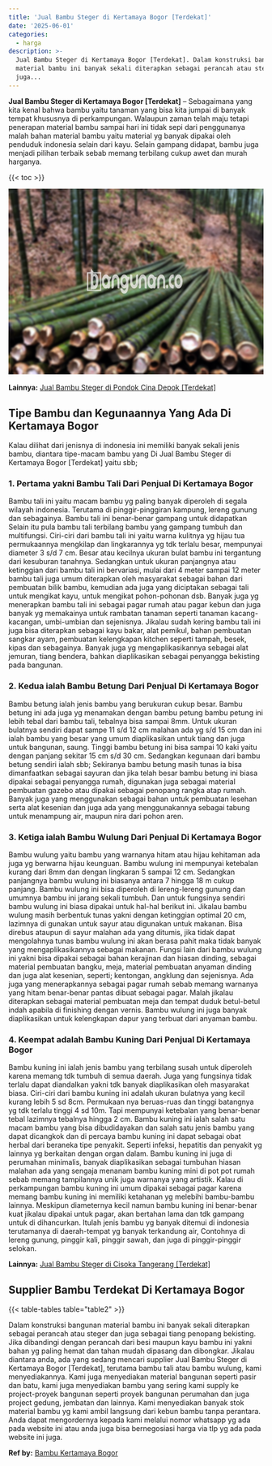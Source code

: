 ```yaml
---
title: 'Jual Bambu Steger di Kertamaya Bogor [Terdekat]'
date: '2025-06-01'
categories:
  - harga
description: >-
  Jual Bambu Steger di Kertamaya Bogor [Terdekat]. Dalam konstruksi bangunan
  material bambu ini banyak sekali diterapkan sebagai perancah atau steger dan
  juga...
---
```


**Jual Bambu Steger di Kertamaya Bogor \[Terdekat\]** – Sebagaimana yang kita kenal bahwa bambu yaitu tanaman yang bisa kita jumpai di banyak tempat khususnya di perkampungan. Walaupun zaman telah maju tetapi penerapan material bambu sampai hari ini tidak sepi dari penggunanya malah bahan material bambu yaitu material yg banyak dipakai oleh penduduk indonesia selain dari kayu. Selain gampang didapat, bambu juga menjadi pilihan terbaik sebab memang terbilang cukup awet dan murah harganya.

{{< toc >}}

![Jual Bambu Steger di Kertamaya Bogor [Terdekat]](/images/jual-bambu-tali-07.png)

**Lainnya:** [Jual Bambu Steger di Pondok Cina Depok \[Terdekat\]](https://bambu.bangunan.co/jual-bambu-steger-di-pondok-cina-depok-terdekat/)

## Tipe Bambu dan Kegunaannya Yang Ada Di Kertamaya Bogor

Kalau dilihat dari jenisnya di indonesia ini memiliki banyak sekali jenis bambu, diantara tipe-macam bambu yang Di Jual Bambu Steger di Kertamaya Bogor \[Terdekat\] yaitu sbb;

### 1\. Pertama yakni Bambu Tali Dari Penjual Di Kertamaya Bogor

Bambu tali ini yaitu macam bambu yg paling banyak diperoleh di segala wilayah indonesia. Terutama di pinggir-pinggiran kampung, lereng gunung dan sebagainya. Bambu tali ini benar-benar gampang untuk didapatkan Selain itu pula bambu tali terbilang bambu yang gampang tumbuh dan multifungsi. Ciri-ciri dari bambu tali ini yaitu warna kulitnya yg hijau tua permukaannya mengkilap dan lingkarannya yg tdk terlalu besar, mempunyai diameter 3 s/d 7 cm. Besar atau kecilnya ukuran bulat bambu ini tergantung dari kesuburan tanahnya. Sedangkan untuk ukuran panjangnya atau ketinggian dari bambu tali ini bervariasi, mulai dari 4 meter sampai 12 meter bambu tali juga umum diterapkan oleh masyarakat sebagai bahan dari pembuatan bilik bambu, kemudian ada juga yang diciptakan sebagai tali untuk mengikat kayu, untuk mengikat pohon-pohonan dsb. Banyak juga yg menerapkan bambu tali ini sebagai pagar rumah atau pagar kebun dan juga banyak yg memakainya untuk rambatan tanaman seperti tanaman kacang-kacangan, umbi-umbian dan sejenisnya. Jikalau sudah kering bambu tali ini juga bisa diterapkan sebagai kayu bakar, alat pemikul, bahan pembuatan sangkar ayam, pembuatan kelengkapan kitchen seperti tampah, besek, kipas dan sebagainya. Banyak juga yg mengaplikasikannya sebagai alat jemuran, tiang bendera, bahkan diaplikasikan sebagai penyangga bekisting pada bangunan.

### 2\. Kedua ialah Bambu Betung Dari Penjual Di Kertamaya Bogor

Bambu betung ialah jenis bambu yang berukuran cukup besar. Bambu betung ini ada juga yg menamakan dengan bambu petung bambu petung ini lebih tebal dari bambu tali, tebalnya bisa sampai 8mm. Untuk ukuran bulatnya sendiri dapat sampe 11 s/d 12 cm malahan ada yg s/d 15 cm dan ini ialah bambu yang besar yang umum diaplikasikan untuk tiang dan juga untuk bangunan, saung. Tinggi bambu betung ini bisa sampai 10 kaki yaitu dengan panjang sekitar 15 cm s/d 30 cm. Sedangkan kegunaan dari bambu betung sendiri ialah sbb; Sekiranya bambu betung masih tunas ia bisa dimanfaatkan sebagai sayuran dan jika telah besar bambu betung ini biasa dipakai sebagai penyangga rumah, digunakan juga sebagai material pembuatan gazebo atau dipakai sebagai penopang rangka atap rumah. Banyak juga yang menggunakan sebagai bahan untuk pembuatan lesehan serta alat kesenian dan juga ada yang menggunakannya sebagai tabung untuk menampung air, maupun nira dari pohon aren.

### 3\. Ketiga ialah Bambu Wulung Dari Penjual Di Kertamaya Bogor

Bambu wulung yaitu bambu yang warnanya hitam atau hijau kehitaman ada juga yg berwarna hijau keunguan. Bambu wulung ini mempunyai ketebalan kurang dari 8mm dan dengan lingkaran 5 sampai 12 cm. Sedangkan panjangnya bambu wulung ini biasanya antara 7 hingga 18 m cukup panjang. Bambu wulung ini bisa diperoleh di lereng-lereng gunung dan umumnya bambu ini jarang sekali tumbuh. Dan untuk fungsinya sendiri bambu wulung ini biasa dipakai untuk hal-hal berikut ini. Jikalau bambu wulung masih berbentuk tunas yakni dengan ketinggian optimal 20 cm, lazimnya di gunakan untuk sayur atau digunakan untuk makanan. Bisa direbus ataupun di sayur malahan ada yang ditumis, jika tidak dapat mengolahnya tunas bambu wulung ini akan berasa pahit maka tidak banyak yang mengaplikasikannya sebagai makanan. Fungsi lain dari bambu wulung ini yakni bisa dipakai sebagai bahan kerajinan dan hiasan dinding, sebagai material pembuatan bangku, meja, material pembuatan anyaman dinding dan juga alat kesenian, seperti; kentongan, angklung dan sejenisnya. Ada juga yang menerapkannya sebagai pagar rumah sebab memang warnanya yang hitam benar-benar pantas dibuat sebagai pagar. Malah jikalau diterapkan sebagai material pembuatan meja dan tempat duduk betul-betul indah apabila di finishing dengan vernis. Bambu wulung ini juga banyak diaplikasikan untuk kelengkapan dapur yang terbuat dari anyaman bambu.

### 4\. Keempat adalah Bambu Kuning Dari Penjual Di Kertamaya Bogor

Bambu kuning ini ialah jenis bambu yang terbilang susah untuk diperoleh karena memang tdk tumbuh di semua daerah. Juga yang fungsinya tidak terlalu dapat diandalkan yakni tdk banyak diaplikasikan oleh masyarakat biasa. Ciri-ciri dari bambu kuning ini adalah ukuran bulatnya yang kecil kurang lebih 5 sd 8cm. Permukaan nya beruas-ruas dan tinggi batangnya yg tdk terlalu tinggi 4 sd 10m. Tapi mempunyai ketebalan yang benar-benar tebal lazimnya tebalnya hingga 2 cm. Bambu kuning ini ialah salah satu macam bambu yang bisa dibudidayakan dan salah satu jenis bambu yang dapat dicangkok dan di percaya bambu kuning ini dapat sebagai obat herbal dari beraneka tipe penyakit. Seperti infeksi, hepatitis dan penyakit yg lainnya yg berkaitan dengan organ dalam. Bambu kuning ini juga di perumahan minimalis, banyak diaplikasikan sebagai tumbuhan hiasan malahan ada yang sengaja menanam bambu kuning mini di pot pot rumah sebab memang tampilannya unik juga warnanya yang artistik. Kalau di perkampungan bambu kuning ini umum dipakai sebagai pagar karena memang bambu kuning ini memiliki ketahanan yg melebihi bambu-bambu lainnya. Meskipun diameternya kecil namun bambu kuning ini benar-benar kuat jikalau dipakai untuk pagar, akan bertahan lama dan tdk gampang untuk di dihancurkan. Itulah jenis bambu yg banyak ditemui di indonesia terutamanya di daerah-tempat yg banyak terkandung air, Contohnya di lereng gunung, pinggir kali, pinggir sawah, dan juga di pinggir-pinggir selokan.

**Lainnya:** [Jual Bambu Steger di Cisoka Tangerang \[Terdekat\]](https://bambu.bangunan.co/jual-bambu-steger-di-cisoka-tangerang-terdekat/)

## Supplier Bambu Terdekat Di Kertamaya Bogor

{{< table-tables table="table2" >}}

Dalam konstruksi bangunan material bambu ini banyak sekali diterapkan sebagai perancah atau steger dan juga sebagai tiang penopang bekisting. Jika dibandingi dengan perancah dari besi maupun kayu bambu ini yakni bahan yg paling hemat dan tahan mudah dipasang dan dibongkar. Jikalau diantara anda, ada yang sedang mencari supplier Jual Bambu Steger di Kertamaya Bogor \[Terdekat\], terutama bambu tali atau bambu wulung, kami menyediakannya. Kami juga menyediakan material bangunan seperti pasir dan batu, kami juga menyediakan bambu yang sering kami supply ke project-proyek bangunan seperti proyek bangunan perumahan dan juga project gedung, jembatan dan lainnya. Kami menyediakan banyak stok material bambu yg kami ambil langsung dari kebun bambu tanpa perantara. Anda dapat mengordernya kepada kami melalui nomor whatsapp yg ada pada website ini atau anda juga bisa bernegosiasi harga via tlp yg ada pada website ini juga.

**Ref by:** [Bambu Kertamaya Bogor](https://id.wikipedia.org/wiki/Bambu)
